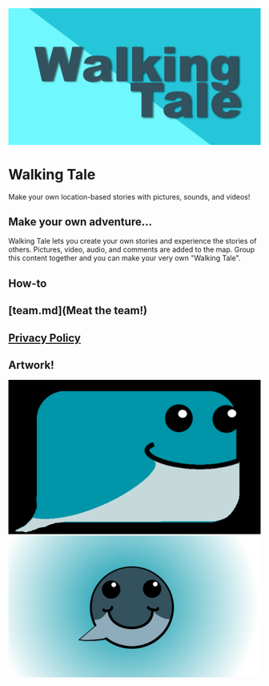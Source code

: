 <img src="images\feature1.PNG">

# Walking Tale

Make your own location-based stories with pictures, sounds, and videos!

## Make your own adventure...

Walking Tale lets you create your own stories and experience the stories of others. Pictures, video, audio, and comments are added to the map. Group this content together and you can make your very own "Walking Tale". 


## How-to

## [team.md](Meat the team!)

## [Privacy Policy](privacy_policy.md)

## Artwork!

<img src="images\new_whale.PNG">

<img src="images\whalefront2xcf.png">
